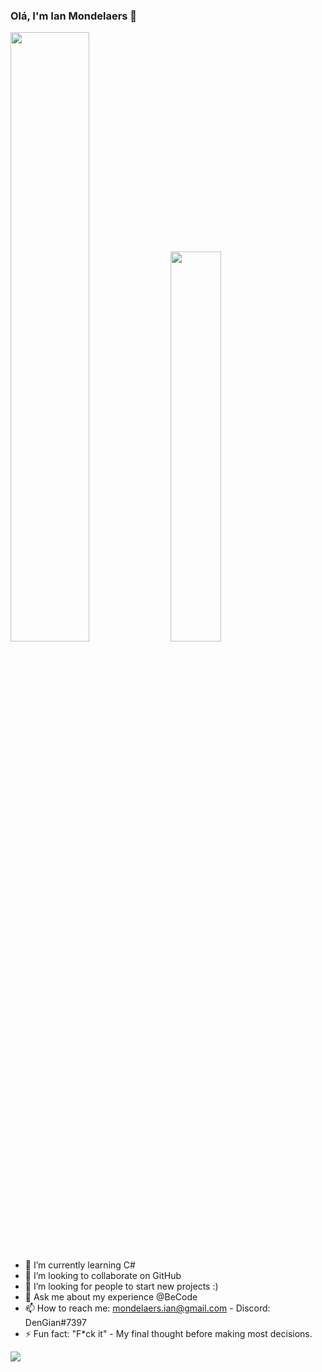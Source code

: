 ### Olá, I'm Ian Mondelaers 👋

  <img 
    width="50%"
    src="http://github-readme-streak-stats.herokuapp.com?user=DenGian&border=e4e2e2&theme=radical" /> 
    <img width="40%" src="https://github-readme-stats.vercel.app/api/top-langs/?username=DenGian&layout=compact&theme=radical" /> 

<!-- 🔭 I’m currently working on ...-->
- 🌱 I’m currently learning C#
- 👯 I’m looking to collaborate on GitHub 
- 🤔 I’m looking for people to start new projects :)
- 💬 Ask me about my experience @BeCode
- 📫 How to reach me: mondelaers.ian@gmail.com - Discord: DenGian#7397
- ⚡ Fun fact: "F*ck it" - My final thought before making most decisions.

<img src="https://github-readme-stats.vercel.app/api?username=DenGian&&show_icons=true&title_color=ffffff&icon_color=0c22f0&text_color=ffffff&bg_color=191919">
